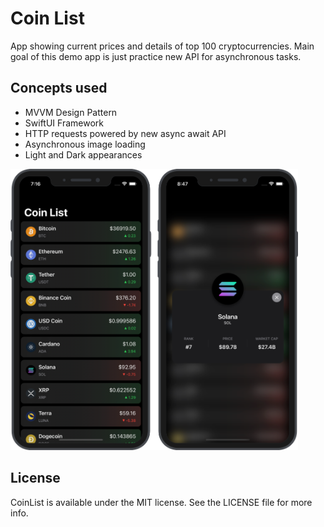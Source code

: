 # Coin List

App showing current prices and details of top 100 cryptocurrencies. Main goal of this demo app is just practice new API for asynchronous tasks.

## Concepts used
* MVVM Design Pattern
* SwiftUI Framework
* HTTP requests powered by new async await API
* Asynchronous image loading
* Light and Dark appearances

<img src="https://github.com/robertpinl/CoinList/blob/main/ReadmeAssets/CoinListScreenshot.png" height="450" />

## License

CoinList is available under the MIT license. See the LICENSE file for more info.
